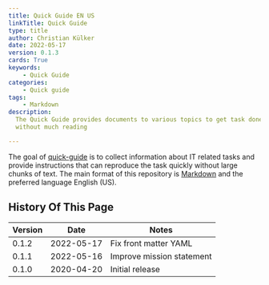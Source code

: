 ```yaml
---
title: Quick Guide EN US
linkTitle: Quick Guide
type: title
author: Christian Külker
date: 2022-05-17
version: 0.1.3
cards: True
keywords:
    - Quick Guide
categories:
    - Quick guide
tags:
    - Markdown
description:
  The Quick Guide provides documents to various topics to get task done fast
  without much reading

---
```


The goal of [quick-guide] is to collect information about IT related tasks and
provide instructions that can reproduce the task quickly without large chunks
of text. The main format of this repository is [Markdown] and the preferred
language English (US).

## History Of This Page

| Version | Date       | Notes                                                |
| ------- | ---------- | ---------------------------------------------------- |
| 0.1.2   | 2022-05-17 | Fix front matter YAML                                |
| 0.1.1   | 2022-05-16 | Improve mission statement                            |
| 0.1.0   | 2020-04-20 | Initial release                                      |

[Markdown]: https://en.wikipedia.org/wiki/Markdown
[quick-guide]: https://github.com/ckuelker/quick-guide-en-us

